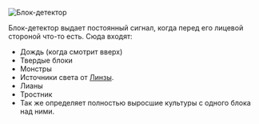 ![Блок-детектор](block:betterwithmods:detector)

Блок-детектор выдает постоянный сигнал, когда перед его лицевой стороной что-то есть.
Сюда входят:

* Дождь (когда смотрит вверх)
* Твердые блоки
* Монстры  
* Источники света от [Линзы](lens.md).  
* Лианы
* Тростник
* Так же определяет полностью выросшие культуры с одного блока над ними.
